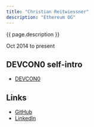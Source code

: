 ```yaml
---
title: "Christian Reitwiessner"
description: "Ethereum OG"
---
```


{{ page.description }}

Oct 2014 to present

## DEVCON0 self-intro
- [DEVCON0](https://youtu.be/_BvvUlKDqp0?t=22m15s)

## Links
- [GitHub](https://github.com/chriseth)
- [LinkedIn](https://www.linkedin.com/in/dr-christian-reitwiessner-594b0982/)
